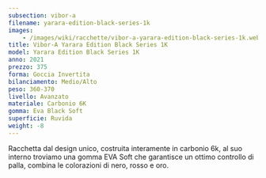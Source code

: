 ```yaml
---
subsection: vibor-a
filename: yarara-edition-black-series-1k
images:
    - /images/wiki/racchette/vibor-a-yarara-edition-black-series-1k.webp
title: Vibor-A Yarara Edition Black Series 1K
model: Yarara Edition Black Series 1K
anno: 2021
prezzo: 375
forma: Goccia Invertita
bilanciamento: Medio/Alto
peso: 360-370
livello: Avanzato
materiale: Carbonio 6K
gomma: Eva Black Soft
superficie: Ruvida
weight: -8
---
```

Racchetta dal design unico, costruita interamente in carbonio 6k, al suo interno troviamo una gomma EVA Soft che garantisce un ottimo controllo di palla, combina le colorazioni di nero, rosso e oro.